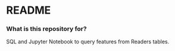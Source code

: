 # README #


### What is this repository for? ###

SQL and Jupyter Notebook to query features from Readers tables.
